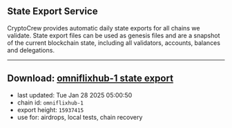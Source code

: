 ## State Export Service
CryptoCrew provides automatic daily state exports for all chains we validate. State export files can be used as genesis files and are a snapshot of the current blockchain state, including all validators, accounts, balances and delegations.

---
**Download: [omniflixhub-1 state export](https://dl-eu2.ccvalidators.com/SERVICE/omniflixhub/omniflixhub-1_export_15937415.json)**
---

- last updated: Tue Jan 28 2025 05:00:50
- chain id: `omniflixhub-1`
- export height: `15937415`
- use for: airdrops, local tests, chain recovery
